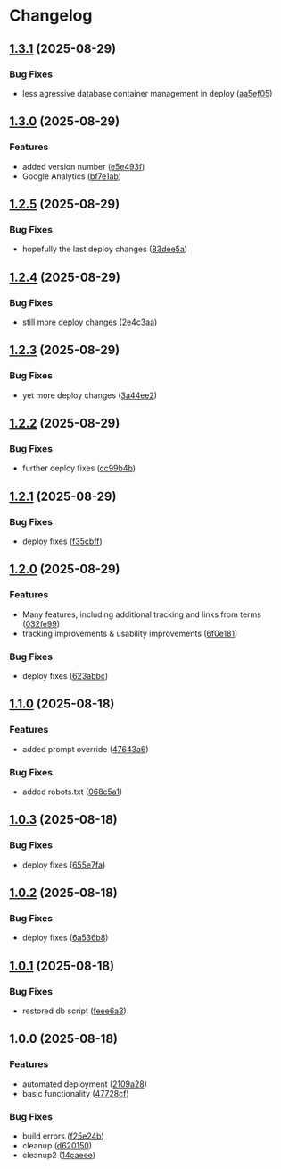 # Changelog

## [1.3.1](https://github.com/HCL-CDP-TA/fake-google/compare/v1.3.0...v1.3.1) (2025-08-29)


### Bug Fixes

* less agressive database container management in deploy ([aa5ef05](https://github.com/HCL-CDP-TA/fake-google/commit/aa5ef055ad8dee1f0266c7a8325ce4ba1722b27e))

## [1.3.0](https://github.com/HCL-CDP-TA/fake-google/compare/v1.2.5...v1.3.0) (2025-08-29)


### Features

* added version number ([e5e493f](https://github.com/HCL-CDP-TA/fake-google/commit/e5e493f79dfa73d41ea5ab9f4b02f0aa313f2dac))
* Google Analytics ([bf7e1ab](https://github.com/HCL-CDP-TA/fake-google/commit/bf7e1abdda6b4d07b8bd918454ca1397b1029322))

## [1.2.5](https://github.com/HCL-CDP-TA/fake-google/compare/v1.2.4...v1.2.5) (2025-08-29)


### Bug Fixes

* hopefully the last deploy changes ([83dee5a](https://github.com/HCL-CDP-TA/fake-google/commit/83dee5a404fb7be8e4424a4e9fe096468d783046))

## [1.2.4](https://github.com/HCL-CDP-TA/fake-google/compare/v1.2.3...v1.2.4) (2025-08-29)


### Bug Fixes

* still  more deploy changes ([2e4c3aa](https://github.com/HCL-CDP-TA/fake-google/commit/2e4c3aad7e90dfc7162e94ff703c1c87f74f40db))

## [1.2.3](https://github.com/HCL-CDP-TA/fake-google/compare/v1.2.2...v1.2.3) (2025-08-29)


### Bug Fixes

* yet more deploy changes ([3a44ee2](https://github.com/HCL-CDP-TA/fake-google/commit/3a44ee2f9aac1dd369f27e3d221109fd5c6b57d3))

## [1.2.2](https://github.com/HCL-CDP-TA/fake-google/compare/v1.2.1...v1.2.2) (2025-08-29)


### Bug Fixes

* further deploy fixes ([cc99b4b](https://github.com/HCL-CDP-TA/fake-google/commit/cc99b4bd935f8285da3983927c5d7521252a7aa1))

## [1.2.1](https://github.com/HCL-CDP-TA/fake-google/compare/v1.2.0...v1.2.1) (2025-08-29)


### Bug Fixes

* deploy fixes ([f35cbff](https://github.com/HCL-CDP-TA/fake-google/commit/f35cbff704d2c66a87a48edc06b49676bb9bc41e))

## [1.2.0](https://github.com/HCL-CDP-TA/fake-google/compare/v1.1.0...v1.2.0) (2025-08-29)


### Features

* Many features, including additional tracking and links from terms ([032fe99](https://github.com/HCL-CDP-TA/fake-google/commit/032fe99bd76aeace6e2e146ca32440e7f6805b4e))
* tracking improvements & usability improvements ([6f0e181](https://github.com/HCL-CDP-TA/fake-google/commit/6f0e181c68d48685809fca17c0901fe734673cd4))


### Bug Fixes

* deploy fixes ([623abbc](https://github.com/HCL-CDP-TA/fake-google/commit/623abbc7eb020a68daae433216aaa77e6c824969))

## [1.1.0](https://github.com/HCL-CDP-TA/fake-google/compare/v1.0.3...v1.1.0) (2025-08-18)


### Features

* added prompt override ([47643a6](https://github.com/HCL-CDP-TA/fake-google/commit/47643a6d95c59d01a7ac2a5110ab489f6b277888))


### Bug Fixes

* added robots.txt ([068c5a1](https://github.com/HCL-CDP-TA/fake-google/commit/068c5a1981a4c7af63d226183f768c2b13b8ee12))

## [1.0.3](https://github.com/HCL-CDP-TA/fake-google/compare/v1.0.2...v1.0.3) (2025-08-18)


### Bug Fixes

* deploy fixes ([655e7fa](https://github.com/HCL-CDP-TA/fake-google/commit/655e7fa7ced92551b5030aa1a5db2591aead9860))

## [1.0.2](https://github.com/HCL-CDP-TA/fake-google/compare/v1.0.1...v1.0.2) (2025-08-18)


### Bug Fixes

* deploy fixes ([6a536b8](https://github.com/HCL-CDP-TA/fake-google/commit/6a536b832fe4aaccbb1d2b84dde9e25478bd6d84))

## [1.0.1](https://github.com/HCL-CDP-TA/fake-google/compare/v1.0.0...v1.0.1) (2025-08-18)


### Bug Fixes

* restored db script ([feee6a3](https://github.com/HCL-CDP-TA/fake-google/commit/feee6a349e49e41e10f6afd03b32f7f172437ed6))

## 1.0.0 (2025-08-18)


### Features

* automated deployment ([2109a28](https://github.com/HCL-CDP-TA/fake-google/commit/2109a28cb869cebbe261891d0c5677e4aca50939))
* basic functionality ([47728cf](https://github.com/HCL-CDP-TA/fake-google/commit/47728cf880b2a249f0b635180f7a2399a3a8841d))


### Bug Fixes

* build errors ([f25e24b](https://github.com/HCL-CDP-TA/fake-google/commit/f25e24b684e5e4bdfb54d075330a5501f8d9a8be))
* cleanup ([d620150](https://github.com/HCL-CDP-TA/fake-google/commit/d6201506dd0dcbc18e2a4406bb0225ca8d86b646))
* cleanup2 ([14caeee](https://github.com/HCL-CDP-TA/fake-google/commit/14caeee1c9fda3b6f827694258fae34ce8c96e91))
